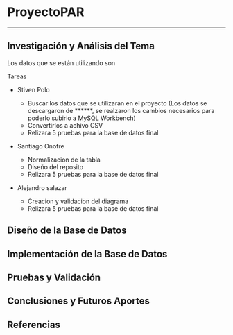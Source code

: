 # ProyectoPAR
---


## Investigación y Análisis del Tema
Los datos que se están utilizando son 

Tareas
- Stiven Polo
  * Buscar los datos que se utilizaran en el proyecto (Los datos se descargaron de  ******, se realzaron los cambios necesarios para poderlo subirlo a MySQL Workbench)
  * Convertirlos a achivo CSV
  * Relizara 5 pruebas para la base de datos final

- Santiago Onofre
  * Normalizacion de la tabla 
  * Diseño del reposito
  * Relizara 5 pruebas para la base de  datos final
 
- Alejandro salazar
  * Creacion y validacion del diagrama
  * Relizara 5 pruebas para la base de  datos final


## Diseño de la Base de Datos




## Implementación de la Base de Datos




## Pruebas y Validación




## Conclusiones y Futuros Aportes



## Referencias
